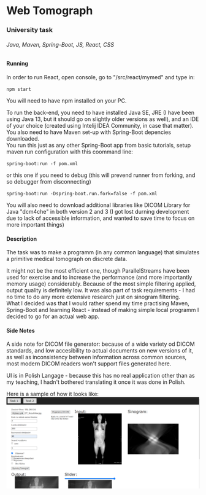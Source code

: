 # Web Tomograph
### University task
###### Java, Maven, Spring-Boot, JS, React, CSS
#### Running
In order to run React, open console, go to "/src/react/mymed" and type in:  
```
npm start
```
You will need to have npm installed on your PC.

To run the back-end, you need to have installed Java SE, JRE (I have been using Java 13, but it should go on slightly older versions as well),
and an IDE of your choice (created using Intelij IDEA Community, in case that matter).  
You also need to have Maven set-up with Spring-Boot depencies downloaded.  
You run this just as any other Spring-Boot app from basic tutorials, setup maven run configuration with this coommand line:  
```
spring-boot:run -f pom.xml
```
or this one if you need to debug (this will prevend runner from forking, and so debugger from disconnecting)  
```
spring-boot:run -Dspring-boot.run.fork=false -f pom.xml
```
You will also need to download additional libraries like DICOM Library for Java "dcm4che" in both version 2 and 3 (I got lost durning development due to lack of accessible information, and wanted to save time to focus on more important things)
#### Description
The task was to make a programm (in any common language) that simulates a primitive medical tomograph on discrete data.

It might not be the most efficient one, though ParallelStreams have been used for exercise and to increase the performance (and more importantly memory usage) considerably.
Because of the most simple filtering applied, output quality is definitely low. It was also part of task requirements - I had no time to do any more extensive research just on sinogram filtering.  
What I decided was that I would rather spend my time practising Maven, Spring-Boot and learning React - instead of making simple local programm I decided to go for an actual web app.
#### Side Notes
A side note for DICOM file generator: because of a wide variety od DICOM standards, and low accesibility to actual documents on new versions of it, as well as inconsistency between information across common sources, most modern DICOM readers won't support files generated here.

UI is in Polish Langage - because this has no real application other than as my teaching, I hadn't bothered translating it once it was done in Polish.

Here is a sample of how it looks like:
![Sample Screenshot](https://github.com/MikiWiX/University__Web-Tomograph/blob/main/Sample.png)
